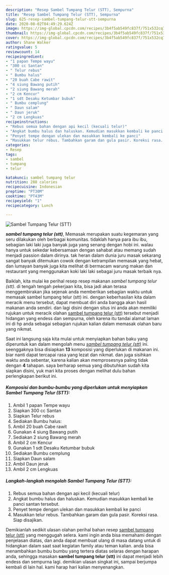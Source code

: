 ```yaml
---
description: "Resep Sambel Tumpang Telur (STT), Sempurna"
title: "Resep Sambel Tumpang Telur (STT), Sempurna"
slug: 625-resep-sambel-tumpang-telur-stt-sempurna
date: 2020-08-02T04:49:29.624Z
image: https://img-global.cpcdn.com/recipes/3b4f5ab549fc837f/751x532cq70/sambel-tumpang-telur-stt-foto-resep-utama.jpg
thumbnail: https://img-global.cpcdn.com/recipes/3b4f5ab549fc837f/751x532cq70/sambel-tumpang-telur-stt-foto-resep-utama.jpg
cover: https://img-global.cpcdn.com/recipes/3b4f5ab549fc837f/751x532cq70/sambel-tumpang-telur-stt-foto-resep-utama.jpg
author: Shane Walker
ratingvalue: 5
reviewcount: 14
recipeingredient:
- "1 papan Tempe wayu"
- "300 cc Santan"
- " Telur rebus"
- " Bumbu halus"
- "20 buah Cabe rawit"
- "4 siung Bawang putih"
- "2 siung Bawang merah"
- "2 cm Kencur"
- "1 sdt Desaku Ketumbar bubuk"
- " Bumbu cemplung"
- " Daun salam"
- " Daun jeruk"
- "2 cm Lengkuas"
recipeinstructions:
- "Rebus semua bahan dengan api kecil (kecuali telur)"
- "Angkat bumbu halus dan haluskan. Kemudian masukkan kembali ke panci santan tersebut."
- "Penyet tempe dengan ulekan dan masukkan kembali ke panci"
- "Masukkan telur rebus. Tambahkan garam dan gula pasir. Koreksi rasa. Siap disajikan."
categories:
- Resep
tags:
- sambel
- tumpang
- telur

katakunci: sambel tumpang telur 
nutrition: 288 calories
recipecuisine: Indonesian
preptime: "PT30M"
cooktime: "PT43M"
recipeyield: "1"
recipecategory: Lunch

---
```



![Sambel Tumpang Telur (STT)](https://img-global.cpcdn.com/recipes/3b4f5ab549fc837f/751x532cq70/sambel-tumpang-telur-stt-foto-resep-utama.jpg)

<b><i>sambel tumpang telur (stt)</i></b>, Memasak merupakan suatu kegemaran yang seru dilakukan oleh berbagai komunitas. tidaklah hanya para ibu ibu, sebagian laki laki juga banyak juga yang senang dengan hobi ini. walau hanya untuk sekedar kebersamaan dengan sahabat atau memang sudah menjadi passion dalam dirinya. tak heran dalam dunia juru masak sekarang sangat banyak ditemukan cowok dengan ketrampilan memasak yang hebat, dan lumayan banyak juga kita melihat di bermacam warung makan dan restaurant yang menggunakan koki laki laki sebagai juru masak terbaik nya.



Baiklah, kita mulai ke perihal resep resep makanan <i>sambel tumpang telur (stt)</i>. di tengah tengah pekerjaan kita, bisa jadi akan terasa menggembirakan jika sejenak anda memberikan sebagian waktu untuk memasak sambel tumpang telur (stt) ini. dengan keberhasilan kita dalam meracik menu tersebut, dapat membuat diri anda bangga akan hasil makanan anda sendiri. dan lagi disini dengan situs ini anda akan memiliki rujukan untuk meracik olahan <u>sambel tumpang telur (stt)</u> tersebut menjadi hidangan yang endess dan sempurna, oleh karena itu tandai alamat laman ini di hp anda sebagai sebagian rujukan kalian dalam memasak olahan baru yang nikmat.


Saat ini langsung saja kita mulai untuk menyiapkan bahan baku yang diperuntuk kan dalam mengolah menu <u><i>sambel tumpang telur (stt)</i></u> ini. seenggaknya bisa disiapkan <b>13</b> komposisi yang diperlukan di makanan ini. biar nanti dapat tercapai rasa yang lezat dan nikmat. dan juga sisihkan waktu anda sebentar, karena kalian akan memprosesnya paling tidak dengan <b>4</b> tahapan. saya berharap semua yang dibutuhkan sudah kita siapkan disini, yuk mari kita proses dengan melihat dulu bahan perlengkapan berikut ini.

<!--inarticleads1-->

##### Komposisi dan bumbu-bumbu yang diperlukan untuk menyiapkan Sambel Tumpang Telur (STT):

1. Ambil 1 papan Tempe wayu
1. Siapkan 300 cc Santan
1. Siapkan  Telur rebus
1. Sediakan  Bumbu halus:
1. Ambil 20 buah Cabe rawit
1. Gunakan 4 siung Bawang putih
1. Sediakan 2 siung Bawang merah
1. Ambil 2 cm Kencur
1. Gunakan 1 sdt Desaku Ketumbar bubuk
1. Sediakan  Bumbu cemplung
1. Siapkan  Daun salam
1. Ambil  Daun jeruk
1. Ambil 2 cm Lengkuas




<!--inarticleads2-->

##### Langkah-langkah mengolah Sambel Tumpang Telur (STT):

1. Rebus semua bahan dengan api kecil (kecuali telur)
1. Angkat bumbu halus dan haluskan. Kemudian masukkan kembali ke panci santan tersebut.
1. Penyet tempe dengan ulekan dan masukkan kembali ke panci
1. Masukkan telur rebus. Tambahkan garam dan gula pasir. Koreksi rasa. Siap disajikan.




Demikianlah sedikit ulasan olahan perihal bahan resep <u>sambel tumpang telur (stt)</u> yang menggugah selera. kami ingin anda bisa memahami dengan penjelasan diatas, dan anda dapat membuat ulang di masa datang untuk di hidangkan dalam saat saat kegiatan family atau teman kalian. anda bisa menambahkan bumbu bumbu yang tertera diatas selaras dengan harapan anda, sehingga masakan <b>sambel tumpang telur (stt)</b> ini dapat menjadi lebih endess dan sempurna lagi. demikian ulasan singkat ini, sampai berjumpa kembali di lain hal. kami harap hari kalian menyenangkan.
